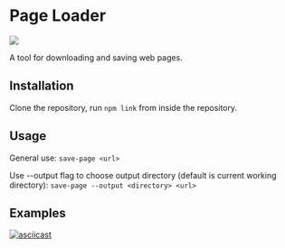 # Page Loader

![](https://github.com/Cred1Tor/backend-project-lvl3/workflows/Node.js%20CI/badge.svg)

A tool for downloading and saving web pages.

## Installation

Clone the repository, run `npm link` from inside the repository.

## Usage

General use: `save-page <url>`

Use --output flag to choose output directory (default is current working directory): `save-page --output <directory> <url>`

## Examples

[![asciicast](https://asciinema.org/a/fFUeb1Is2QsAImEvBvfwBedFY.svg)](https://asciinema.org/a/fFUeb1Is2QsAImEvBvfwBedFY)
